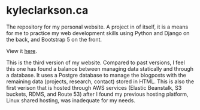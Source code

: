 # kyleclarkson.ca
The repository for my personal website. A project in of itself, it is a means for me to practice my web development skills using Python and Django on the back, and Bootstrap 5 on the front. 

View it [here](kyleclarkson.ca).

This is the third version of my website. Compared to past versions, I feel this one has found a balance between managing data statically and through a database. It uses a Postgre database to manage the blogposts with the remaining data (projects, research, contact) stored in HTML. 
This is also the first verison that is hosted through AWS services (Elastic Beanstalk, S3 buckets, RDMS, and Route 53) after I found my previous hosting platform, Linux shared hosting, was inadequate for my needs.  
